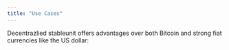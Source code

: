 ```yaml
---
title: "Use Cases"
---
```

Decentrazlied stableunit offers advantages over both Bitcoin and strong fiat currencies like the US dollar: